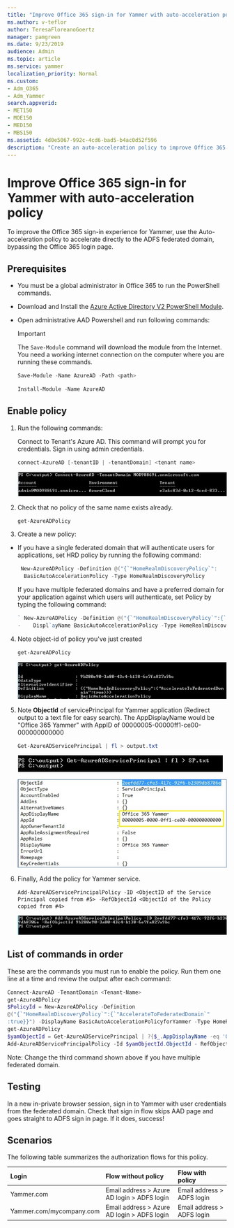 ```yaml
---
title: "Improve Office 365 sign-in for Yammer with auto-acceleration policy"
ms.author: v-teflor
author: TeresaFloreanoGoertz
manager: pamgreen
ms.date: 9/23/2019
audience: Admin
ms.topic: article
ms.service: yammer
localization_priority: Normal
ms.custom:
- Adm_O365
- Adm_Yammer
search.appverid:
- MET150
- MOE150
- MED150
- MBS150
ms.assetid: 4d0e5067-992c-4cd6-bad5-b4ac0d52f596
description: "Create an auto-acceleration policy to improve Office 365 sign-in for Yammer."
---
```


# Improve Office 365 sign-in for Yammer with auto-acceleration policy

To improve the Office 365 sign-in experience for Yammer, use the Auto-acceleration policy to accelerate directly to the ADFS federated domain, bypassing the Office 365 login page. 
  
## Prerequisites

- You must be a global administrator in Office 365 to run the PowerShell commands.
    
- Download and Install the [Azure Active Directory V2 PowerShell Module](https://www.powershellgallery.com/packages/AzureAD/2.0.2.16).
    
- Open administrative AAD Powershell and run following commands:

     > [!IMPORTANT]
     > The `Save-Module` command will download the module from the Internet. You need a working internet connection on the computer where you are running these commands. 
    
    ```powershell
    Save-Module -Name AzureAD -Path <path>
    ```

   

  
    ```powershell
    Install-Module -Name AzureAD
    ```

## Enable policy

1. Run the following commands:
    
    Connect to Tenant's Azure AD. This command will prompt you for credentials. Sign in using admin credentials.
    
      ```powershell
     connect-AzureAD [-tenantID | -tenantDomain] <tenant name>
     ```

    ![Example sign-in using admin credentials.](../media/7f7c2ac7-b7dc-4ee1-b5c6-32b3c2ae6dc1.jpg)
  
2. Check that no policy of the same name exists already.
    
      ```powershell
      get-AzureADPolicy
      ```

3. Create a new policy:
    
  - If you have a single federated domain that will authenticate users for applications, set HRD policy by running the following command:
    
     ```powershell
      New-AzureADPolicy -Definition @("{`"HomeRealmDiscoveryPolicy`":        {`"AccelerateToFederatedDomain`":true}}") -DisplayName
       BasicAutoAccelerationPolicy -Type HomeRealmDiscoveryPolicy
    ```

    If you have multiple federated domains and have a preferred domain for your application against which users will authenticate, set Policy by typing the following command:
    
       ```powershell
     ` New-AzureADPolicy -Definition @("{`"HomeRealmDiscoveryPolicy`":{`"AccelerateToFederatedDomain`":true,`"PreferredDomain`":`"contoso.com`"}}")
    -    Displ`ayName BasicAutoAccelerationPolicy -Type HomeRealmDiscoveryPolicy
       ```

4. Note object-id of policy you've just created
    ```powershell
    get-AzureADPolicy
    ```
    ![Example output of new policy](../media/622b3fcc-ed8b-4941-85be-e045b153607e.jpg)

5. Note **ObjectId** of servicePrincipal for Yammer application (Redirect output to a text file for easy search). The AppDisplayName would be "Office 365 Yammer" with AppID of 00000005-00000ff1-ce00-000000000000 
    
    ```powershell
    Get-AzureADServicePrincipal | fl > output.txt
    ```
    ![Command line for redirecting output to a text file](../media/31fee97b-75a2-498e-b404-c925f018615f.jpg)

    ![Example of output to a text file](../media/063f131c-413a-4372-8b11-e79a41e421b2.jpg)
  
6. Finally, Add the policy for Yammer service.
    
      ```
      Add-AzureADServicePrincipalPolicy -ID <ObjectID of the Service Principal copied from #5> -RefObjectId <ObjectId of the Policy copied from #4>
      ```

    ![Command line for adding the policy for Yammer service](../media/3547246b-9d0f-4f97-9910-14c9559bf2fa.jpg)
  
## List of commands in order

These are the commands you must run to enable the policy. Run them one line at a time and review the output after each command:
  
```Powershell
Connect-AzureAD -TenantDomain <Tenant-Name>
get-AzureADPolicy
$PolicyId = New-AzureADPolicy -Definition
@("{`"HomeRealmDiscoveryPolicy`":{`"AccelerateToFederatedDomain`"
:true}}") -DisplayName BasicAutoAccelerationPolicyforYammer -Type HomeRealmDiscoveryPolicy
get-AzureADPolicy
$yamObjectId = Get-AzureADServicePrincipal | ?{$_.AppDisplayName -eq 'Office 365 Yammer'}
Add-AzureADServicePrincipalPolicy -Id $yamObjectId.ObjectId - RefObjectId $PolicyId.Id
```

Note: Change the third command shown above if you have multiple federated domain.
  
## Testing

In a new in-private browser session, sign in to Yammer with user credentials from the federated domain. Check that sign in flow skips AAD page and goes straight to ADFS sign in page. If it does, success!
  
## Scenarios

The following table summarizes the authorization flows for this policy.
  
|**Login**|**Flow without policy**|**Flow with policy**|
|:-----|:-----|:-----|
|Yammer.com  <br/> |Email address \> Azure AD login \> ADFS login  <br/> |Email address \> ADFS login  <br/> |
|Yammer.com/mycompany.com  <br/> |Email address \> Azure AD login \> ADFS login  <br/> |Email address \> ADFS login  <br/> |
   

